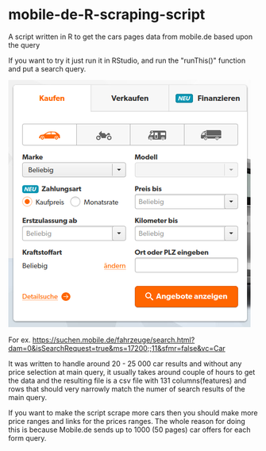 # mobile-de-R-scraping-script
A script written in R to get the cars pages data from mobile.de based upon the query

If you want to try it just run it in RStudio, and run the "runThis()" function and put a search query.

![alt text](https://raw.githubusercontent.com/Afrolone/mobile-de-R-scraping-script/main/querry.png)

For ex. https://suchen.mobile.de/fahrzeuge/search.html?dam=0&isSearchRequest=true&ms=17200;;11&sfmr=false&vc=Car

It was written to handle around 20 - 25 000 car results and without any price selection at main query,
it usually takes around couple of hours to get the data and the resulting file is a csv file with
131 columns(features) and rows that should very narrowly match the numer of search results of the main query.

If you want to make the script scrape more cars then you should make more price ranges and links for
the prices ranges. The whole reason for doing this is because Mobile.de sends up to 1000 (50 pages)
car offers for each form query.
